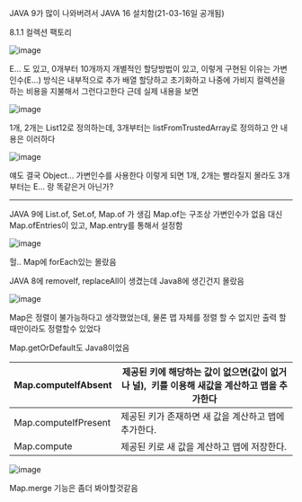 
JAVA 9가 많이 나와버려서 JAVA 16 설치함(21-03-16일 공개됨)

8.1.1 컬렉션 팩토리

![image](https://user-images.githubusercontent.com/10288037/111901760-2dddfc80-8a7d-11eb-883d-db1a74826613.png)


E… 도 있고, 0개부터 10개까지 개별적인 할당방법이 있고,
이렇게 구현된 이유는 가변인수(E...) 방식은 내부적으로 추가 배열 할당하고 초기화하고 나중에 가비지 컬렉션을 하는 비용을 지불해서 그런다고한다
근데 실제 내용을 보면

![image](https://user-images.githubusercontent.com/10288037/111901764-346c7400-8a7d-11eb-9929-8ce4af593bb8.png)


1개, 2개는 List12로 정의하는데, 3개부터는 listFromTrustedArray로 정의하고
안 내용은 이러하다

![image](https://user-images.githubusercontent.com/10288037/111901767-3b938200-8a7d-11eb-8994-2cfe93ae5af8.png)

얘도 결국 Object… 가변인수를 사용한다
이렇게 되면 1개, 2개는 빨라질지 몰라도 3개부터는 E… 랑 똑같은거 아닌가?


----
JAVA 9에 List.of, Set.of, Map.of 가  생김
Map.of는 구조상 가변인수가 없음
대신 Map.ofEntries이 있고, Map.entry를 통해서 설정함

![image](https://user-images.githubusercontent.com/10288037/111901773-43ebbd00-8a7d-11eb-86bf-677ed9871abe.png)


헐.. Map에 forEach있는 몰랐음

JAVA 8에 removeIf, replaceAll이 생겼는데 Java8에 생긴건지 몰랐음

![image](https://user-images.githubusercontent.com/10288037/111901774-4a7a3480-8a7d-11eb-97f0-45e317a7bd93.png)


Map은 정렬이 불가능하다고 생각했었는데, 물론 맵 자체를 정렬 할 수 없지만 출력 할때만이라도 정렬할수 있었다

Map.getOrDefault도 Java8이었음

Map.computeIfAbsent | 제공된 키에 해당하는 값이 없으면(값이 없거나 널),  키를 이용해 새값을 계산하고 맵을 추가한다
-- | --
Map.computeIfPresent | 제공된 키가 존재하면 새 값을 계산하고 맵에 추가한다.
Map.compute | 제공된 키로 새 값을 계산하고 맵에 저장한다.


![image](https://user-images.githubusercontent.com/10288037/111901787-5bc34100-8a7d-11eb-8759-db306726a97b.png)




Map.merge 기능은 좀더 봐야할것같음
